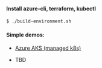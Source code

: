 #### Install azure-cli, terraform, kubectl

```
$ ./build-environment.sh
```
#### Simple demos:

- [Azure AKS (managed k8s)](https://github.com/adavarski/DevOps-AZURE-demo/tree/main/AKS)

- TBD

